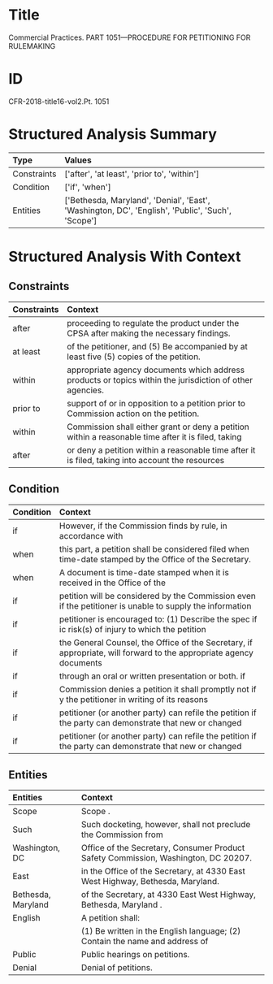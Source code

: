 # Title

 Commercial Practices. PART 1051—PROCEDURE FOR PETITIONING FOR RULEMAKING


# ID

 CFR-2018-title16-vol2.Pt. 1051


# Structured Analysis Summary

| Type        | Values                                                                                           |
|:------------|:-------------------------------------------------------------------------------------------------|
| Constraints | ['after', 'at least', 'prior to', 'within']                                                      |
| Condition   | ['if', 'when']                                                                                   |
| Entities    | ['Bethesda, Maryland', 'Denial', 'East', 'Washington, DC', 'English', 'Public', 'Such', 'Scope'] |


# Structured Analysis With Context

 


## Constraints

| Constraints   | Context                                                                                                   |
|:--------------|:----------------------------------------------------------------------------------------------------------|
| after         | proceeding to regulate the product under the CPSA after  making the necessary findings.                   |
| at least      | of the petitioner, and (5) Be accompanied by at least  five (5) copies of the petition.                   |
| within        | appropriate agency documents which address products or topics within  the jurisdiction of other agencies. |
| prior to      | support of or in opposition to a petition prior to  Commission action on the petition.                    |
| within        | Commission shall either grant or deny a petition within a reasonable time after it is filed, taking       |
| after         | or deny a petition within a reasonable time after it is filed, taking into account the resources          |


## Condition

| Condition   | Context                                                                                                            |
|:------------|:-------------------------------------------------------------------------------------------------------------------|
| if          | However,  if the Commission finds by rule, in accordance with                                                      |
| when        | this part, a petition shall be considered filed when  time-date stamped by the Office of the Secretary.            |
| when        | A document is time-date stamped  when it is received in the Office of the                                          |
| if          | petition will be considered by the Commission even if the petitioner is unable to supply the information           |
| if          | petitioner is encouraged to: (1) Describe the spec if ic risk(s) of injury to which the petition                   |
| if          | the General Counsel, the Office of the Secretary, if appropriate, will forward to the appropriate agency documents |
| if          | through an oral or written presentation or both. if                                                                |
| if          | Commission denies a petition it shall promptly not if y the petitioner in writing of its reasons                   |
| if          | petitioner (or another party) can refile the petition if the party can demonstrate that new or changed             |
| if          | petitioner (or another party) can refile the petition if the party can demonstrate that new or changed             |


## Entities

| Entities           | Context                                                                                          |
|:-------------------|:-------------------------------------------------------------------------------------------------|
| Scope              | Scope .                                                                                          |
| Such               | Such docketing, however, shall not preclude the Commission from                                  |
| Washington, DC     | Office of the Secretary, Consumer Product Safety Commission, Washington, DC  20207.              |
| East               | in the Office of the Secretary, at 4330 East  West Highway, Bethesda, Maryland.                  |
| Bethesda, Maryland | of the Secretary, at 4330 East West Highway, Bethesda, Maryland .                                |
| English            | A petition shall:                                                                                |
|                    |                     (1) Be written in the  English language; (2) Contain the name and address of |
| Public             | Public  hearings on petitions.                                                                   |
| Denial             | Denial  of petitions.                                                                            |


